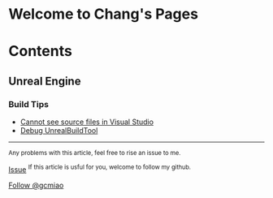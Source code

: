 # Welcome to Chang's Pages

# Contents

## Unreal Engine
### Build Tips

- [Cannot see source files in Visual Studio](Contents/UnrealEngine/BuildTips/show_source_files.md)
- [Debug UnrealBuildTool](Contents/UnrealEngine/BuildTips/debug_ubt.md)


------
<sup>Any problems with this article, feel free to rise an issue to me.</sup>
<!-- Place this tag in your head or just before your close body tag. -->
<script async defer src="https://buttons.github.io/buttons.js"></script>
<!-- Place this tag where you want the button to render. -->
<a class="github-button" href="https://github.com/gcmiao/gcmiao.github.io/issues" data-icon="octicon-issue-opened" aria-label="Issue gcmiao/gcmiao.github.io on GitHub">Issue</a>
<sup>If this article is usful for you, welcome to follow my github.</sup>
<!-- Place this tag where you want the button to render. -->
<a class="github-button" href="https://github.com/gcmiao" aria-label="Follow @gcmiao on GitHub">Follow @gcmiao</a>
